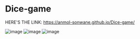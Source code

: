 # Dice-game

HERE'S THE LINK: https://anmol-sonwane.github.io/Dice-game/

![image](https://github.com/Anmol-Sonwane/Dice-game/assets/84391825/397d9236-5794-4bfa-880e-18dd8900d82c)
![image](https://github.com/Anmol-Sonwane/Dice-game/assets/84391825/f5c14fa3-18af-46de-9484-e2b31d51181a)
![image](https://github.com/Anmol-Sonwane/Dice-game/assets/84391825/65a13f34-4bfe-41cb-a174-085537001d1b)


